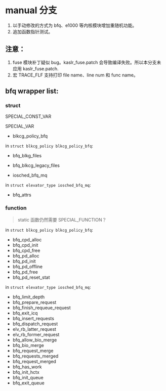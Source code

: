 # manual 分支
1. 以手动修改的方式为 bfq、e1000 等内核模块增加重随机功能。
2. 追加函数指针测试。

## 注意：
1. fuse 模块补丁疑似 bug。kaslr_fuse.patch 会导致编译失败。所以本分支未应用 kaslr_fuse.patch.
2. 宏 TRACE_FLF 支持打印 file name、line num 和 func name。

## bfq wrapper list:
### struct
SPECIAL_CONST_VAR

SPECIAL_VAR
* blkcg_policy_bfq

in `struct blkcg_policy blkcg_policy_bfq`:
* bfq_blkg_files
* bfq_blkcg_legacy_files

* iosched_bfq_mq

in `struct elevator_type iosched_bfq_mq`:
* bfq_attrs
### function
> static 函数仍然需要 SPECIAL_FUNCTION？

in `struct blkcg_policy blkcg_policy_bfq`:
* bfq_cpd_alloc
* bfq_cpd_init
* bfq_cpd_free
* bfq_pd_alloc
* bfq_pd_init
* bfq_pd_offline
* bfq_pd_free
* bfq_pd_reset_stat

in `struct elevator_type iosched_bfq_mq`:
* bfq_limit_depth
* bfq_prepare_request
* bfq_finish_requeue_request
* bfq_exit_icq
* bfq_insert_requests
* bfq_dispatch_request
* elv_rb_latter_request
* elv_rb_former_request
* bfq_allow_bio_merge
* bfq_bio_merge
* bfq_request_merge
* bfq_requests_merged
* bfq_request_merged
* bfq_has_work
* bfq_init_hctx
* bfq_init_queue
* bfq_exit_queue
